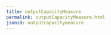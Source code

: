```yaml
---
title: outputCapacityMeasure
permalink: outputCapacityMeasure.html
jsonid: outputcapacitymeasure
---
```


